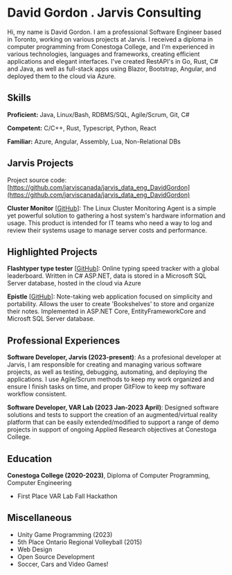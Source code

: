 # David Gordon . Jarvis Consulting

Hi, my name is David Gordon. I am a professional Software Engineer based in Toronto, working on various projects at Jarvis. I received a diploma in computer programming from Conestoga College, and I'm experienced in various technologies, languages and frameworks, creating efficient applications and elegant interfaces. I've created RestAPI's in Go, Rust, C# and Java, as well as full-stack apps using Blazor, Bootstrap, Angular, and deployed them to the cloud via Azure.

## Skills

**Proficient:** Java, Linux/Bash, RDBMS/SQL, Agile/Scrum, Git, C#

**Competent:** C/C++, Rust, Typescript, Python, React

**Familiar:** Azure, Angular, Assembly, Lua, Non-Relational DBs

## Jarvis Projects

Project source code: [https://github.com/jarviscanada/jarvis_data_eng_DavidGordon](https://github.com/jarviscanada/jarvis_data_eng_DavidGordon)


**Cluster Monitor** [[GitHub](https://github.com/jarviscanada/jarvis_data_eng_DavidGordon/tree/master/linux_sql)]: The Linux Cluster Monitoring Agent is a simple yet powerful solution to gathering a host system's hardware information and usage. This product is intended for IT teams who need a way to log and review their systems usage to manage server costs and performance.


## Highlighted Projects
**Flashtyper type tester** [[GitHub](https://github.com/davidgordon12/FlashTyper-MVC)]: Online typing speed tracker with a global leaderboard. Written in C# ASP.NET, data is stored in a Microsoft SQL Server database, hosted in the cloud via Azure

**Epistle** [[GitHub](https://github.com/davidgordon12/epistle)]: Note-taking web application focused on simplicity and portability. Allows the user to create 'Bookshelves' to store and organize their notes. Implemented in ASP.NET Core, EntityFrameworkCore and Microsft SQL Server database.


## Professional Experiences

**Software Developer, Jarvis (2023-present)**: As a profesional developer at Jarvis, I am responsible for creating and managing various software projects, as well as testing, debugging, automating, and deploying the applications. I use Agile/Scrum methods to keep my work organized and ensure I finish tasks on time, and proper GitFlow to keep my software workflow consistent.

**Software Developer, VAR Lab (2023 Jan-2023 April)**: Designed software solutions and tests to support the creation of an augmented/virtual reality platform that can be easily extended/modified to support a range of demo projects in support of ongoing Applied Research objectives at Conestoga College.


## Education
**Conestoga College (2020-2023)**, Diploma of Computer Programming, Computer Engineering
- First Place VAR Lab Fall Hackathon


## Miscellaneous
- Unity Game Programming (2023)
- 5th Place Ontario Regional Volleyball (2015)
- Web Design
- Open Source Development
- Soccer, Cars and Video Games!